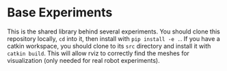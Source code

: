 # Base Experiments

This is the shared library behind several experiments. You should clone this 
repository locally, `cd` into it, then install with `pip install -e .`.
If you have a catkin workspace, you should clone to its `src` directory and
install it with `catkin build`. This will allow rviz to correctly find the
meshes for visualization (only needed for real robot experiments).
